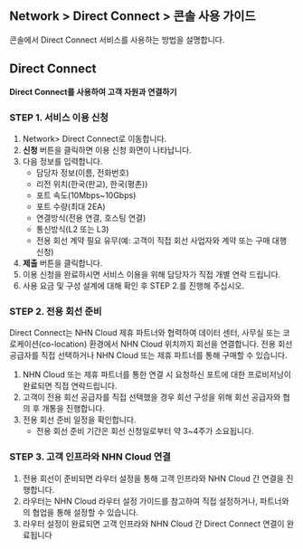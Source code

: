 ## Network > Direct Connect > 콘솔 사용 가이드

콘솔에서 Direct Connect 서비스를 사용하는 방법을 설명합니다.

## Direct Connect
**Direct Connect를 사용하여 고객 자원과 연결하기**

### STEP 1. 서비스 이용 신청
1.	Network> Direct Connect로 이동합니다.
2.	**신청** 버튼을 클릭하면 이용 신청 화면이 나타납니다.
3.	다음 정보를 입력합니다.
    * 담당자 정보(이름, 전화번호)
    * 리전 위치(한국(판교), 한국(평촌))
    * 포트 속도(10Mbps~10Gbps)
    * 포트 수량(최대 2EA)
    * 연결방식(전용 연결, 호스팅 연결)
    * 통신방식(L2 또는 L3)
    * 전용 회선 계약 필요 유무(예: 고객이 직접 회선 사업자와 계약 또는 구매 대행 신청)
4.	**제출** 버튼을 클릭합니다.
5.	이용 신청을 완료하시면 서비스 이용을 위해 담당자가 직접 개별 연락 드립니다.
6.	사용 요금 및 구성 설계에 대해 확인 후 STEP 2.를 진행해 주십시오.

### STEP 2. 전용 회선 준비
Direct Connect는 NHN Cloud 제휴 파트너와 협력하여 데이터 센터, 사무실 또는 코로케이션(co-location) 환경에서 NHN Cloud 위치까지 회선을 연결합니다. 전용 회선 공급자를 직접 선택하거나 NHN Cloud 또는 제휴 파트너를 통해 구매할 수 있습니다.
1. NHN Cloud 또는 제휴 파트너를 통한 연결 시 요청하신 포트에 대한 프로비저닝이 완료되면 직접 연락드립니다.
2. 고객이 전용 회선 공급자를 직접 선택했을 경우 회선 구성을 위해 회선 공급자와 협의 후 개통을 진행합니다.
3. 전용 회선 준비 일정을 확인합니다.
   * 전용 회선 준비 기간은 회선 신청일로부터 약 3~4주가 소요됩니다.

### STEP 3. 고객 인프라와 NHN Cloud 연결
1. 전용 회선이 준비되면 라우터 설정을 통해 고객 인프라와 NHN Cloud 간 연결을 진행합니다.
2. 라우터는 NHN Cloud 라우터 설정 가이드를 참고하여 직접 설정하거나, 파트너와의 협업을 통해 설정할 수 있습니다.
3. 라우터 설정이 완료되면 고객 인프라와 NHN Cloud 간 Direct Connect 연결이 완료됩니다